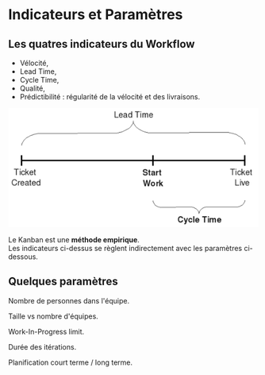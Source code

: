 # Indicateurs et Paramètres

## Les quatres indicateurs du Workflow

* Vélocité,
* Lead Time,
* Cycle Time,
* Qualité,
* Prédictibilité : régularité de la vélocité et des livraisons.

![Kanban Lead Time &amp; Cycle Time \(source: https://stefanroock.wordpress.com/2010/03/02/kanban-definition-of-lead-time-and-cycle-time/\)](../.gitbook/assets/kanban-lead-cycle-time.png)

Le Kanban est une **méthode empirique**.  
Les indicateurs ci-dessus se règlent indirectement avec les paramètres ci-dessous.

## Quelques paramètres

Nombre de personnes dans l'équipe.

Taille vs nombre d'équipes.

Work-In-Progress limit.

Durée des itérations.

Planification court terme / long terme.

